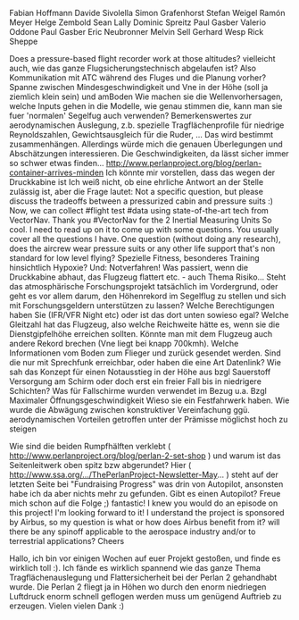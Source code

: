 Fabian Hoffmann
Davide Sivolella
Simon Grafenhorst
Stefan Weigel 
Ramón Meyer	
Helge Zembold 
Sean Lally
Dominic Spreitz 
Paul Gasber
Valerio Oddone 
Paul Gasber 
Eric Neubronner 
Melvin Sell 
Gerhard Wesp 
Rick Sheppe

Does a pressure-based flight recorder work at those altitudes?
vielleicht auch, wie das ganze Flugsicherungstechnisch abgelaufen ist? Also Kommunikation mit ATC während des Fluges und die Planung vorher?
Spanne zwischen Mindesgeschwindigkeit und Vne in der Höhe (soll ja ziemlich klein sein) und amBoden
Wie machen sie die Wellenvorhersagen, welche Inputs gehen in die Modelle, wie genau stimmen die, kann man sie fuer 'normalen' Segelfug auch verwenden?
Bemerkenswertes zur aerodynamischen Auslegung, z.b. spezielle Tragflächenprofile für niedrige Reynoldszahlen, Gewichtsausgleich für die Ruder, ...
Das wird bestimmt zusammenhängen. Allerdings würde mich die genauen Überlegungen und Abschätzungen interessieren.
Die Geschwindigkeiten, da lässt sicher immer so schwer etwas finden...
http://www.perlanproject.org/blog/perlan-container-arrives-minden
Ich könnte mir vorstellen, dass das wegen der Druckkabine ist
Ich weiß nicht, ob eine ehrliche Antwort an der Stelle zulässig ist, aber die Frage lautet:
Not a specific question, but please discuss the tradeoffs between a pressurized cabin and pressure suits :)
Now, we can collect #flight test #data using state-of-the-art tech from VectorNav. Thank you #VectorNav for the 2 Inertial Measuring Units
So cool. I need to read up on it to come up with some questions. You usually cover all the questions I have. One question (without doing any research), does the aircrew wear pressure suits or any other life support that's non standard for low level flying?
Spezielle Fitness, besonderes Training hinsichtlich Hypoxie? Und: Notverfahren! Was passiert, wenn die Druckkabine abhaut, das Flugzeug flattert etc. - auch Thema Risiko...
Steht das atmosphärische Forschungsprojekt tatsächlich im Vordergrund, oder geht es vor allem darum, den Höhenrekord im Segelflug zu stellen und sich mit Forschungsgeldern unterstützen zu lassen?
Welche Berechtigungen haben Sie (IFR/VFR Night etc) oder ist das dort unten sowieso egal?
Welche Gleitzahl hat das Flugzeug, also welche Reichweite hätte es, wenn sie die Dienstgipfelhöhe erreichen sollten. Könnte man mit dem Flugzeug auch andere Rekord brechen (Vne liegt bei knapp 700kmh).
Welche Informationen vom Boden zum Flieger und zurück gesendet werden. Sind die nur mit Sprechfunk erreichbar, oder haben die eine Art Datenlink?
Wie sah das Konzept für einen Notausstieg in der Höhe aus bzgl Sauerstoff Versorgung am Schirm oder doch erst ein freier Fall bis in niedrigere Schichten? Was für Fallschirme wurden verwendet im Bezug u.a. Bzgl Maximaler Öffnungsgeschwindigkeit
Wieso sie ein Festfahrwerk haben. Wie wurde die Abwägung zwischen konstruktiver Vereinfachung ggü. aerodynamischen Vorteilen getroffen unter der Prämisse möglichst hoch zu steigen

 Wie sind die beiden Rumpfhälften verklebt ( http://www.perlanproject.org/blog/perlan-2-set-shop ) und warum ist das Seitenleitwerk oben spitz bzw abgerundet? Hier ( http://www.ssa.org/.../ThePerlanProject-Newsletter-May... ) steht auf der letzten Seite bei "Fundraising Progress" was drin von Autopilot, ansonsten habe ich da aber nichts mehr zu gefunden. Gibt es einen Autopilot?
Freue mich schon auf die Folge ;)
fantastic! I knew you would do an episode on this project! I'm looking forward to it! I understand the project is sponsored by Airbus, so my question is what or how does Airbus benefit from it? will there be any spinoff applicable to the aerospace industry and/or to terrestrial applications? Cheers

 
Hallo, ich bin vor einigen Wochen auf euer Projekt gestoßen, und finde es wirklich toll :). Ich fände es wirklich spannend wie das ganze Thema Tragflächenauslegung und Flattersicherheit bei der Perlan 2 gehandhabt wurde. Die Perlan 2 fliegt ja in Höhen wo durch den enorm niedriegen Luftdruck enorm schnell geflogen werden muss um genügend Auftrieb zu erzeugen. Vielen vielen Dank :)